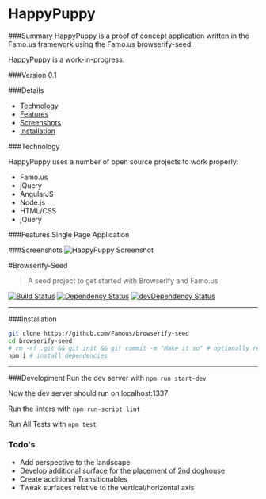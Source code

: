HappyPuppy
============
###Summary
HappyPuppy is a proof of concept application written in the Famo.us framework using the Famo.us browserify-seed.

HappyPuppy is a work-in-progress.

###Version
0.1


###Details
- [Technology](#technology)
- [Features](#features)
- [Screenshots](#screenshot)
- [Installation](#installation)


###Technology

HappyPuppy uses a number of open source projects to work properly:

*	Famo.us <br>
*	jQuery <br>
*	AngularJS <br>
*	Node.js <br>
* HTML/CSS <br>
*	jQuery <br>


###Features
Single Page Application <br>

###Screenshots
![HappyPuppy Screenshot](/public/images/hpuppy3.png)


#Browserify-Seed
> A seed project to get started with Browserify and Famo.us

[![Build Status](https://travis-ci.org/Famous/browserify-seed.svg?branch=master)](https://travis-ci.org/Famous/browserify-seed)  [![Dependency Status](https://david-dm.org/famous/browserify-seed.svg)](https://david-dm.org/famous/browserify-seed) [![devDependency Status](https://david-dm.org/famous/browserify-seed/dev-status.svg)](https://david-dm.org/famous/browserify-seed#info=devDependencies)

---

###Installation

```bash
git clone https://github.com/Famous/browserify-seed
cd browserify-seed
# rm -rf .git && git init && git commit -m "Make it so" # optionally reset git history
npm i # install dependencies
```

---

###Development
Run the dev server with ```npm run start-dev```

Now the dev server should run on localhost:1337

Run the linters with ```npm run-script lint```

Run All Tests with ```npm test```



### Todo's

- Add perspective to the landscape
- Develop additional surface for the placement of 2nd doghouse
- Create additional Transitionables
- Tweak surfaces relative to the vertical/horizontal axis

